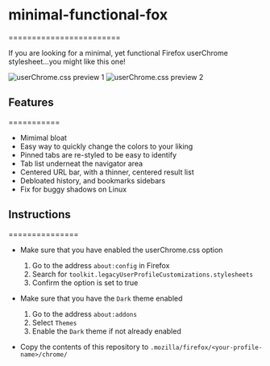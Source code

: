 # minimal-functional-fox
========================

If you are looking for a minimal, yet functional Firefox userChrome stylesheet...you might like this one!

![userChrome.css preview 1](https://github.com/turing753/myuserchrome/blob/master/preview_1.png)
![userChrome.css preview 2](https://github.com/turing753/myuserchrome/blob/master/preview_2.png)

## Features
===========
* Mimimal bloat
* Easy way to quickly change the colors to your liking
* Pinned tabs are re-styled to be easy to identify
* Tab list underneat the navigator area
* Centered URL bar, with a thinner, centered result list
* Debloated history, and bookmarks sidebars
* Fix for buggy shadows on Linux

## Instructions
===============
* Make sure that you have enabled the userChrome.css option
  1. Go to the address `about:config` in Firefox
  2. Search for `toolkit.legacyUserProfileCustomizations.stylesheets`
  3. Confirm the option is set to true

* Make sure that you have the `Dark` theme enabled
  1. Go to the address `about:addons`
  2. Select `Themes`
  3. Enable the `Dark` theme if not already enabled

* Copy the contents of this repository to `.mozilla/firefox/<your-profile-name>/chrome/`
